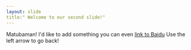 ```yaml
---
layout: slide
title:" Welcome to our second slide!"
---
```

Matubaman! I'd like to add something you can even [link to Baidu](http://baidu.com)
Use the left arrow to go back!
